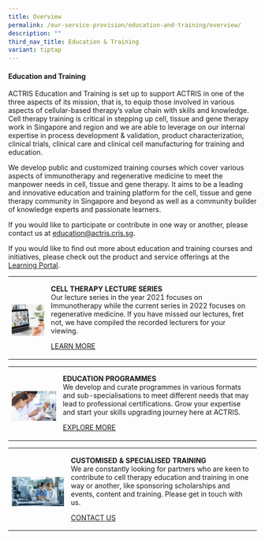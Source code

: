 ```yaml
---
title: Overview
permalink: /our-service-provision/education-and-training/overview/
description: ""
third_nav_title: Education & Training
variant: tiptap
---
```

<h4>Education and Training</h4>
<p>ACTRIS Education and Training is set up to support ACTRIS in one of the
three aspects of its mission, that is, to equip those involved in various
aspects of cellular-based therapy’s value chain with skills and knowledge.
Cell therapy training is critical in stepping up cell, tissue and gene
therapy work in Singapore and region and we are able to leverage on our
internal expertise in process development &amp; validation, product characterization,
clinical trials, clinical care and clinical cell manufacturing for training
and education.</p>
<p>We develop public and customized training courses which cover various
aspects of immunotherapy and regenerative medicine to meet the manpower
needs in cell, tissue and gene therapy. It aims to be a leading and innovative
education and training platform for the cell, tissue and gene therapy community
in Singapore and beyond as well as a community builder of knowledge experts
and passionate learners.</p>
<p>If you would like to participate or contribute in one way or another,
please contact us at <a href="mailto:education@actris.cris.sg" rel="noopener noreferrer nofollow" target="_blank">education@actris.cris.sg</a>.</p>
<p>If you would like to find out more about education and training courses
and initiatives, please check out the product and service offerings at
the <a href="https://www.actris.sg/newsroom-and-events/learning-portal/" rel="noopener noreferrer nofollow" target="_blank">Learning Portal</a>.</p>
<table style="minWidth: 50px">
<colgroup>
<col>
<col>
</colgroup>
<tbody>
<tr>
<td rowspan="1" colspan="1">
<p></p>
<div class="isomer-image-wrapper">
<img style="width: 100%" height="auto" width="100%" alt="" src="/images/Shutterstock Images/picture7.jpg">
</div>
</td>
<td rowspan="1" colspan="1">
<p><strong>CELL THERAPY LECTURE SERIES</strong> 
<br>Our lecture series in the year 2021 focuses on Immunotherapy while the
current series in 2022 focuses on regenerative medicine. If you have missed
our lectures, fret not, we have compiled the recorded lecturers for your
viewing.</p>
<p><a href="https://www.actris.sg/newsroom-and-events/learning-portal/" rel="noopener nofollow" target="_blank">LEARN MORE</a>
</p>
</td>
</tr>
</tbody>
</table>
<table style="minWidth: 50px">
<colgroup>
<col>
<col>
</colgroup>
<tbody>
<tr>
<td rowspan="1" colspan="1">
<p></p>
<div class="isomer-image-wrapper">
<img style="width: 100%" height="auto" width="100%" alt="" src="/images/Shutterstock Images/picture6.jpg">
</div>
</td>
<td rowspan="1" colspan="1">
<p><strong>EDUCATION PROGRAMMES</strong> 
<br>We develop and curate programmes in various formats and sub-specialisations
to meet different needs that may lead to professional certifications. Grow
your expertise and start your skills upgrading journey here at ACTRIS.</p>
<p><a href="https://www.actris.sg/newsroom-and-events/workshops-and-training/" rel="noopener nofollow" target="_blank">EXPLORE MORE</a>
</p>
</td>
</tr>
</tbody>
</table>
<table style="minWidth: 50px">
<colgroup>
<col>
<col>
</colgroup>
<tbody>
<tr>
<td rowspan="1" colspan="1">
<p></p>
<div class="isomer-image-wrapper">
<img style="width: 100%" height="auto" width="100%" alt="" src="/images/Shutterstock Images/picture10.jpg">
</div>
</td>
<td rowspan="1" colspan="1">
<p><strong>CUSTOMISED &amp; SPECIALISED TRAINING</strong> 
<br>We are constantly looking for partners who are keen to contribute to cell
therapy education and training in one way or another, like sponsoring scholarships
and events, content and training. Please get in touch with us.</p>
<p><a href="https://www.actris.sg/contact-us/" rel="noopener nofollow" target="_blank">CONTACT US</a>
</p>
</td>
</tr>
</tbody>
</table>
<p></p>